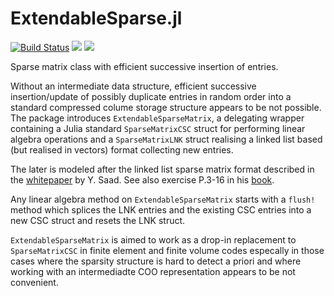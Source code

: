 # ExtendableSparse.jl

[![Build Status](https://img.shields.io/travis/j-fu/ExtendableSparse.jl/master.svg?label=Linux+MacOSX+Windows)](https://travis-ci.org/j-fu/ExtendableSparse.jl)
[![](https://img.shields.io/badge/docs-stable-blue.svg)](https://j-fu.github.io/ExtendableSparse.jl/stable)
[![](https://img.shields.io/badge/docs-dev-blue.svg)](https://j-fu.github.io/ExtendableSparse.jl/dev)



Sparse matrix class with efficient successive insertion of entries.

Without an intermediate data structure, efficient successive insertion/update of possibly duplicate entries in random order into a standard compressed colume storage structure appears to be not possible. The package introduces `ExtendableSparseMatrix`, a delegating wrapper containing a Julia standard `SparseMatrixCSC` struct for performing linear algebra operations and a `SparseMatrixLNK` struct realising a linked list based (but realised in vectors) format collecting new entries.

The later is modeled after the linked list sparse matrix format described in the [whitepaper](https://www-users.cs.umn.edu/~saad/software/SPARSKIT/paper.ps) by Y. Saad. See also exercise P.3-16  in his [book](https://www-users.cs.umn.edu/~saad/IterMethBook_2ndEd.pdf).

Any linear algebra method on `ExtendableSparseMatrix` starts with a `flush!` method which splices the LNK entries and the existing CSC entries into a new CSC struct and resets the LNK struct.

`ExtendableSparseMatrix` is aimed to work as a drop-in replacement to `SparseMatrixCSC` in finite element and finite volume codes especally in those cases where the sparsity structure is hard to detect a priori and where working with an intermediadte COO representation appears to be not convenient.






